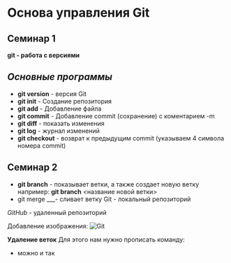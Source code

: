 # Основа управления Git

## Семинар 1 

**git - работа с версиями**

## *Основные программы*
* **git version** - версия Git
* **git init** - Создание репозитория
* **git add** - Добавление файла
* **git commit** - Добавление commit (сохранение) с коментарием -m
* **git diff** - показать изменения 
* **git log** - журнал изменений 
* **git checkout** - возврат к предыдущим commit (указываем 4 символа номера commit) 

## Семинар 2

* **git branch** - показывает ветки, а также создает новую ветку например:
**git branch** <название новой ветки>
* git merge ___- сливает ветку
Git - локальный репозиторий

*GitHub* - удаленный репозиторий

Добавление изображения:
![Git](Image_git.jpeg)

**Удаление веток**
Для этого нам нужно прописать команду: 
* можно и так